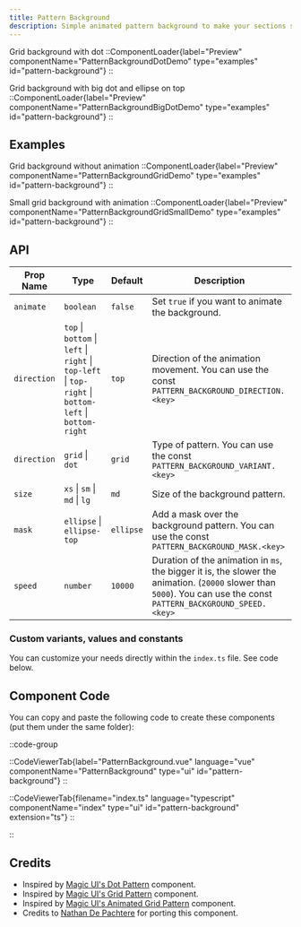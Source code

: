 ```yaml
---
title: Pattern Background
description: Simple animated pattern background to make your sections stand out.
---
```


Grid background with dot
::ComponentLoader{label="Preview" componentName="PatternBackgroundDotDemo" type="examples" id="pattern-background"}
::

Grid background with big dot and ellipse on top
::ComponentLoader{label="Preview" componentName="PatternBackgroundBigDotDemo" type="examples" id="pattern-background"}
::

## Examples

Grid background without animation
::ComponentLoader{label="Preview" componentName="PatternBackgroundGridDemo" type="examples" id="pattern-background"}
::

Small grid background with animation
::ComponentLoader{label="Preview" componentName="PatternBackgroundGridSmallDemo" type="examples" id="pattern-background"}
::

## API

| Prop Name   | Type                                                                                                   | Default   | Description                                                                                                                                                         |
| ----------- | ------------------------------------------------------------------------------------------------------ | --------- | ------------------------------------------------------------------------------------------------------------------------------------------------------------------- |
| `animate`   | `boolean`                                                                                              | `false`   | Set `true` if you want to animate the background.                                                                                                                   |
| `direction` | `top` \| `bottom` \| `left` \| `right` \| `top-left` \| `top-right` \| `bottom-left` \| `bottom-right` | `top`     | Direction of the animation movement. You can use the const `PATTERN_BACKGROUND_DIRECTION.<key>`                                                                     |
| `direction` | `grid` \| `dot`                                                                                        | `grid`    | Type of pattern. You can use the const `PATTERN_BACKGROUND_VARIANT.<key>`                                                                                           |
| `size`      | `xs` \| `sm` \| `md` \| `lg`                                                                           | `md`      | Size of the background pattern.                                                                                                                                     |
| `mask`      | `ellipse` \| `ellipse-top`                                                                             | `ellipse` | Add a mask over the background pattern. You can use the const `PATTERN_BACKGROUND_MASK.<key>`                                                                       |
| `speed`     | `number`                                                                                               | `10000`   | Duration of the animation in `ms`, the bigger it is, the slower the animation. (`20000` slower than `5000`). You can use the const `PATTERN_BACKGROUND_SPEED.<key>` |

### Custom variants, values and constants

You can customize your needs directly within the `index.ts` file. See code below.

## Component Code

You can copy and paste the following code to create these components (put them under the same folder):

::code-group

::CodeViewerTab{label="PatternBackground.vue" language="vue" componentName="PatternBackground" type="ui" id="pattern-background"}
::

::CodeViewerTab{filename="index.ts" language="typescript" componentName="index" type="ui" id="pattern-background" extension="ts"}
::

::

## Credits

- Inspired by [Magic UI's Dot Pattern](https://magicui.design/docs/components/dot-pattern) component.
- Inspired by [Magic UI's Grid Pattern](https://magicui.design/docs/components/grid-pattern) component.
- Inspired by [Magic UI's Animated Grid Pattern](https://magicui.design/docs/components/animated-grid-pattern) component.
- Credits to [Nathan De Pachtere](https://github.com/nathan-de-pachtere) for porting this component.
